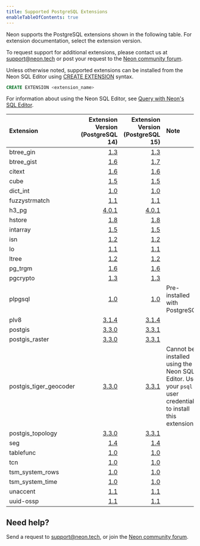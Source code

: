 ```yaml
---
title: Supported PostgreSQL Extensions
enableTableOfContents: true
---
```


Neon supports the PostgreSQL extensions shown in the following table. For extension documentation, select the extension version.

To request support for additional extensions, please contact us at [support@neon.tech](mailto:support@neon.tech) or post your request to the [Neon community forum](https://community.neon.tech/).

Unless otherwise noted, supported extensions can be installed from the Neon SQL Editor using [CREATE EXTENSION](https://www.postgresql.org/docs/14/sql-createextension.html) syntax.

```sql
CREATE EXTENSION <extension_name>
```

For information about using the Neon SQL Editor, see [Query with Neon's SQL Editor](../../get-started-with-neon/query-with-neon-sql-editor).

<a id="default-extensions/"></a>

| Extension                | Extension Version (PostgreSQL 14)                               | Extension Version (PostgreSQL 15)                                |Note                                                                                                                |
| :------------------------| --------------------------------------------------------------: | ----------------------------------------------------------------:| :------------------------------------------------------------------------------------------------------------------|
| btree_gin                | [1.3](https://www.postgresql.org/docs/14/btree-gin.html)        | [1.3](https://www.postgresql.org/docs/15/btree-gin.html)         |                                                                                                                    |
| btree_gist               | [1.6](https://www.postgresql.org/docs/14/btree-gist.html)       | [1.7](https://www.postgresql.org/docs/15/btree-gist.html)        |                                                                                                                    |
| citext                   | [1.6](https://www.postgresql.org/docs/14/citext.html)           | [1.6](https://www.postgresql.org/docs/15/citext.html)            |                                                                                                                    |
| cube                     | [1.5](https://www.postgresql.org/docs/14/cube.html)             | [1.5](https://www.postgresql.org/docs/15/cube.html)              |                                                                                                                    |
| dict_int                 | [1.0](https://www.postgresql.org/docs/14/dict-int.html)         | [1.0](https://www.postgresql.org/docs/15/dict-int.html)          |                                                                                                                    |
| fuzzystrmatch            | [1.1](https://www.postgresql.org/docs/14/fuzzystrmatch.html)    | [1.1](https://www.postgresql.org/docs/15/fuzzystrmatch.html)     |                                                                                                                    |
| h3_pg                    | [4.0.1](https://github.com/zachasme/h3-pg/blob/main/docs/api.md)| [4.0.1](https://github.com/zachasme/h3-pg/blob/main/docs/api.md) |                                                                                                                    |
| hstore                   | [1.8](https://www.postgresql.org/docs/14/hstore.html)           | [1.8](https://www.postgresql.org/docs/15/hstore.html)            |                                                                                                                    |
| intarray                 | [1.5](https://www.postgresql.org/docs/14/intarray.html)         | [1.5](https://www.postgresql.org/docs/15/intarray.html)          |                                                                                                                    |
| isn                      | [1.2](https://www.postgresql.org/docs/14/isn.html)              | [1.2](https://www.postgresql.org/docs/15/isn.html)               |                                                                                                                    |
| lo                       | [1.1](https://www.postgresql.org/docs/14/lo.html)               | [1.1](https://www.postgresql.org/docs/15/lo.html)                |                                                                                                                    |
| ltree                    | [1.2](https://www.postgresql.org/docs/14/ltree.html)            | [1.2](https://www.postgresql.org/docs/15/ltree.html)             |                                                                                                                    |
| pg_trgm                  | [1.6](https://www.postgresql.org/docs/14/pgtrgm.html)           | [1.6](https://www.postgresql.org/docs/15/pgtrgm.html)            |                                                                                                                    |
| pgcrypto                 | [1.3](https://www.postgresql.org/docs/14/pgcrypto.html)         | [1.3](https://www.postgresql.org/docs/15/pgcrypto.html)          |                                                                                                                    |
| plpgsql                  | [1.0](https://www.postgresql.org/docs/14/plpgsql.html)          | [1.0](https://www.postgresql.org/docs/15/plpgsql.html)           | Pre-installed with PostgreSQL.                                                                                     |
| plv8                     | [3.1.4](https://plv8.github.io/)                                | [3.1.4](https://plv8.github.io/)                                 |                                                                                                                    |
| postgis                  | [3.3.0](https://postgis.net/)                                   | [3.3.1](https://postgis.net/)                                    |                                                                                                                    |
| postgis_raster           | [3.3.0](https://postgis.net/docs/RT_reference.html)             | [3.3.1](https://postgis.net/docs/RT_reference.html)              |                                                                                                                    |
| postgis_tiger_geocoder   | [3.3.0](https://postgis.net/docs/Extras.html#Tiger_Geocoder)    | [3.3.1](https://postgis.net/docs/Extras.html#Tiger_Geocoder)     | Cannot be installed using the Neon SQL Editor. Use your `psql` user credentials to install this extension. |
| postgis_topology         | [3.3.0](https://www.postgis.net/docs/Topology.html)             | [3.3.1](https://www.postgis.net/docs/Topology.html)              |                                                                                                                    |
| seg                      | [1.4](https://www.postgresql.org/docs/14/seg.html)              | [1.4](https://www.postgresql.org/docs/15/seg.html)               |                                                                                                                    |
| tablefunc                | [1.0](https://www.postgresql.org/docs/14/tablefunc.html)        | [1.0](https://www.postgresql.org/docs/15/tablefunc.html)         |                                                                                                                    |
| tcn                      | [1.0](https://www.postgresql.org/docs/14/tcn.html)              | [1.0](https://www.postgresql.org/docs/15/tcn.html)               |                                                                                                                    |
| tsm_system_rows          | [1.0](https://www.postgresql.org/docs/14/tsm-system-rows.html)  | [1.0](https://www.postgresql.org/docs/15/tsm-system-rows.html)   |                                                                                                                    |
| tsm_system_time          | [1.0](https://www.postgresql.org/docs/14/tsm-system-time.html)  | [1.0](https://www.postgresql.org/docs/15/tsm-system-time.html)   |                                                                                                                    |
| unaccent                 | [1.1](https://www.postgresql.org/docs/14/unaccent.html)         | [1.1](https://www.postgresql.org/docs/15/unaccent.html)          |                                                                                                                    |
| uuid-ossp                | [1.1](https://www.postgresql.org/docs/14/uuid-ossp.html)        | [1.1](https://www.postgresql.org/docs/15/uuid-ossp.html)         |                                                                                                                    |

## Need help?

Send a request to [support@neon.tech](mailto:support@neon.tech), or join the [Neon community forum](https://community.neon.tech/).
